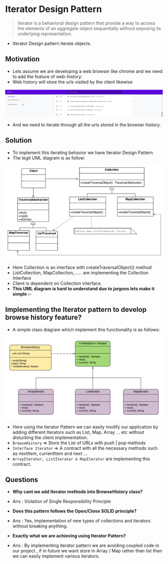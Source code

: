 # Iterator Design Pattern
> Iterator is a behavioral design pattern that provide a way to access the elements of an aggregate object sequentially without exposing its underlying
representation.
- Iterator Design pattern iterate objects.

## Motivation 
- Lets assume we are developing a web browser like chrome and we need to add the feature of web-history:
- Web history will store the urls visited by the client likewise

![Web History](https://github.com/ShreyasSubhedar/design-patterns/blob/master/Behavioral%20Design%20Patterns/Iterator%20Design%20Pattern/scrn.png)

- And we need to iterate through all the urls stored in the browser history.

## Solution
- To implement this iterating behavior we have Iterator Design Pattern
- The legit UML diagram is as follow: 

![Legit Class Diagram of Iterator Pattern](https://github.com/ShreyasSubhedar/design-patterns/blob/master/Behavioral%20Design%20Patterns/Iterator%20Design%20Pattern/Iterator.png)

- Here Collection is an  interface with createTraversalObject() method
- ListCollection, MapCollection,...... are implementing the Collection Interface
- Client is dependent on Collection interface.
- **This UML diagram is hard to understand due to jargons lets make it simple :-**  
## Implementing the Iterator pattern to develop browse history feature?

- A simple class diagram which implement this functionality is as follows:

![Class Diagram of Iterator Pattern](https://github.com/ShreyasSubhedar/design-patterns/blob/master/Behavioral%20Design%20Patterns/Iterator%20Design%20Pattern/class%20Diagram.png)
- Here using the Iterator Pattern we can easily modify our application by adding different Iterators such as List, Map, Array ... etc without disturbing the client implementation.
- `BrowseHistory` => Store the List of URLs with push | pop methods
- `Interface Iterator` => A contract with all the necessary methods such as nextItem, currentItem and next ...
- `ArrayIterator, ListIterator & MapIterator` are implementing this contract. 

## Questions
- **Why cant we add Iterator methods into BrowseHistory class?**
- Ans : Violation of Single Responsibility Principle

- **Does this pattern follows the Open/Close SOLID principle?**
- Ans : Yes, implementation of new types of collections and iterators without breaking anything.

- **Exactly what we are achieving using Iterator Pattern?**
- Ans : By implementing iterator pattern we are avoiding coupled code in our project , if in future we want store in Array / Map rather than list then we can easily implement various iterators.





